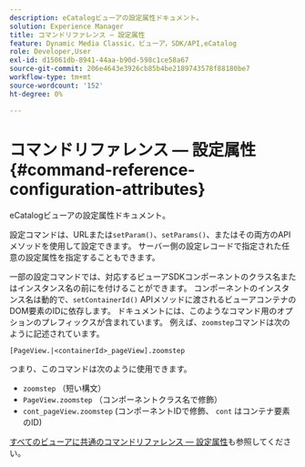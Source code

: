 ```yaml
---
description: eCatalogビューアの設定属性ドキュメント。
solution: Experience Manager
title: コマンドリファレンス — 設定属性
feature: Dynamic Media Classic，ビューア，SDK/API,eCatalog
role: Developer,User
exl-id: d15061db-8941-44aa-b90d-598c1ce58a67
source-git-commit: 206e4643e3926cb85b4be2189743578f88180be7
workflow-type: tm+mt
source-wordcount: '152'
ht-degree: 0%

---
```


# コマンドリファレンス — 設定属性{#command-reference-configuration-attributes}

eCatalogビューアの設定属性ドキュメント。

設定コマンドは、URLまたは`setParam()`、`setParams()`、またはその両方のAPIメソッドを使用して設定できます。 サーバー側の設定レコードで指定された任意の設定属性を指定することもできます。

一部の設定コマンドでは、対応するビューアSDKコンポーネントのクラス名またはインスタンス名の前にを付けることができます。 コンポーネントのインスタンス名は動的で、`setContainerId()` APIメソッドに渡されるビューアコンテナのDOM要素のIDに依存します。 ドキュメントには、このようなコマンド用のオプションのプレフィックスが含まれています。 例えば、`zoomstep`コマンドは次のように記述されています。

`[PageView.|<containerId>_pageView].zoomstep`

つまり、このコマンドは次のように使用できます。

* `zoomstep` （短い構文）
* `PageView.zoomstep` （コンポーネントクラス名で修飾）
* `cont_pageView.zoomstep` (コンポーネントIDで修飾、 `cont` はコンテナ要素のID)

[すべてのビューアに共通のコマンドリファレンス — 設定属性](../../../r-html5-viewer-20-cmdref-configattrib/r-html5-viewer-20-cmdref-configattrib.md#concept-850e0f2c49b949deb7cfbfd330d329bd)も参照してください。
